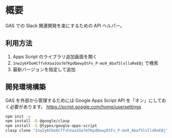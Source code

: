 # 概要

GAS での Slack 関連開発を楽にするための API ヘルパー。

## 利用方法

1. Apps Script のライブラリ追加画面を開く
2. `1nw2y6FDoHCffvhXaa1Go7mTKpdQewyDtFv_P-mo9_Abaf5lvllaReEBj` で検索
3. 最新バージョンを指定して追加

## 開発環境構築

GAS を外部から管理するためには Google Apps Script API を「オン」にしておく必要があります。
https://script.google.com/home/usersettings

```sh
npm init -y
npm install -D @google/clasp
npm install -S @types/google-apps-script
clasp clone "1nw2y6FDoHCffvhXaa1Go7mTKpdQewyDtFv_P-mo9_Abaf5lvllaReEBj"
```
